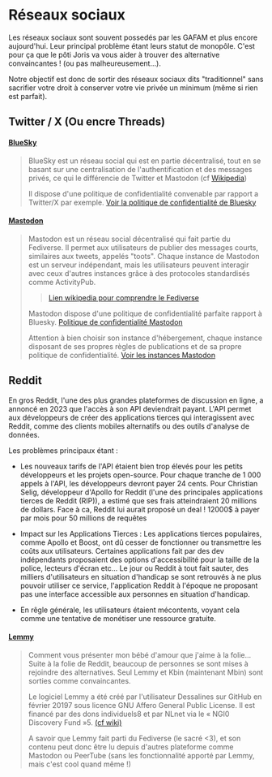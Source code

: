 Réseaux sociaux
===============
Les réseaux sociaux sont souvent possedés par les GAFAM et plus encore aujourd'hui. Leur principal problème étant leurs statut de monopôle. C'est pour ça que le pôti Joris va vous aider à trouver des alternative convaincantes ! (ou pas malheureusement...).

Notre objectif est donc de sortir des réseaux sociaux dits "traditionnel" sans sacrifier votre droit à conserver votre vie privée un minimum (même si rien est parfait).

## Twitter / X (Ou encre Threads)
#### [BlueSky](https://bsky.social/about)

> BlueSky est un réseau social qui est en partie décentralisé, tout en se basant sur une centralisation de l'authentification et des messages privés, ce qui le différencie de Twitter et Mastodon (cf [Wikipedia](https://fr.wikipedia.org/wiki/Bluesky_Social))
>
> Il dispose d'une politique de confidentialité convenable par rapport a Twitter/X par exemple. [Voir la politique de confidentialité de Bluesky](https://bsky.social/about/support/privacy-policy#personal-information-collect "En vrai c'est moyen mais ca passe")

#### [Mastodon](https://joinmastodon.org/fr)
> Mastodon est un réseau social décentralisé qui fait partie du Fediverse. Il permet aux utilisateurs de publier des messages courts, similaires aux tweets, appelés "toots". Chaque instance de Mastodon est un serveur indépendant, mais les utilisateurs peuvent interagir avec ceux d'autres instances grâce à des protocoles standardisés comme ActivityPub. 
>
>> [Lien wikipedia pour comprendre le Fediverse](https://fr.wikipedia.org/wiki/Fediverse)
>
> Mastodon dispose d'une politique de confidentialité parfaite rapport à Bluesky. [Politique de confidentialité Mastodon](https://joinmastodon.org/fr/privacy-policy=)
>
> Attention à bien choisir son instance d'hébergement, chaque instance disposant de ses propres règles de publications et de sa propre politique de confidentialité. [Voir les instances Mastodon](https://joinmastodon.org/fr/servers)

## Reddit
En gros Reddit, l'une des plus grandes plateformes de discussion en ligne, a annoncé en 2023 que l'accès à son API deviendrait payant. L'API permet aux développeurs de créer des applications tierces qui interagissent avec Reddit, comme des clients mobiles alternatifs ou des outils d'analyse de données.

Les problèmes principaux étant :

* Les nouveaux tarifs de l'API étaient bien trop élevés pour les petits développeurs et les projets open-source. Pour chaque tranche de 1 000 appels à l'API, les développeurs devront payer 24 cents. Pour Christian Selig, développeur d'Apollo for Reddit (l'une des principales applications tierces de Reddit (RIP)), a estimé que ses frais atteindraient 20 millions de dollars. Face à ca, Reddit lui aurait proposé un deal ! 12000$ à payer par mois pour 50 millions de requêtes

* Impact sur les Applications Tierces : Les applications tierces populaires, comme Apollo et Boost, ont dû cesser de fonctionner ou transmettre les coûts aux utilisateurs. Certaines applications fait par des dev indépendants proposaient des options d'accessibilité pour la taille de la police, lecteurs d'écran etc... Le jour ou Reddit à tout fait sauter, des milliers d'utilisateurs en situation d'handicap se sont retrouvés à ne plus pouvoir utiliser ce service, l'application Reddit à l'époque ne proposant pas une interface accessible aux personnes en situation d'handicap.

* En rêgle générale, les utilisateurs étaient mécontents, voyant cela comme une tentative de monétiser une ressource gratuite.


#### [Lemmy](https://join-lemmy.org/?lang=fr)
> Comment vous présenter mon bébé d'amour que j'aime à la folie...
> Suite à la folie de Reddit, beaucoup de personnes se sont mises à rejoindre des alternatives. Seul Lemmy et Kbin (maintenant Mbin) sont sorties comme convaincantes.
>
>Le logiciel Lemmy a été créé par l'utilisateur Dessalines sur GitHub en février 20197 sous licence GNU Affero General Public License. Il est financé par des dons individuels8 et par NLnet via le « NGI0 Discovery Fund »5. [(cf wiki)](https://fr.wikipedia.org/wiki/Lemmy_(logiciel))
>
> A savoir que Lemmy fait parti du Fediverse (le sacré <3), et son contenu peut donc être lu depuis d'autres plateforme comme Mastodon ou PeerTube (sans les fonctionnalité apporté par Lemmy, mais c'est cool quand même !)

